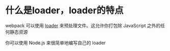 # 什么是loader，loader的特点

webpack 可以使用 [loader](https://webpack.docschina.org/concepts/loaders) 来预处理文件。这允许你打包除 JavaScript 之外的任何静态资源

你可以使用 Node.js 来很简单地编写自己的 loader



